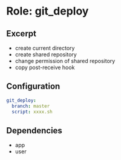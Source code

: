 Role: git_deploy
================

Excerpt
-------

- create current directory
- create shared repository
- change permission of shared repository
- copy post-receive hook


Configuration
-------------

```yaml
git_deploy:
  branch: master
  script: xxxx.sh
```


Dependencies
------------

- app
- user
